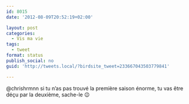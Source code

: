 ```yaml
---
id: 8015
date: '2012-08-09T20:52:19+02:00'

layout: post
categories:
  - Vis ma vie
tags:
  - tweet
format: status
publish_social: no
guid: 'http://tweets.local/?birdsite_tweet=233667043503779841'

---
```


@chrishrmnn si tu n’as pas trouvé la première saison énorme, tu vas être déçu par la deuxième, sache-le 😉
